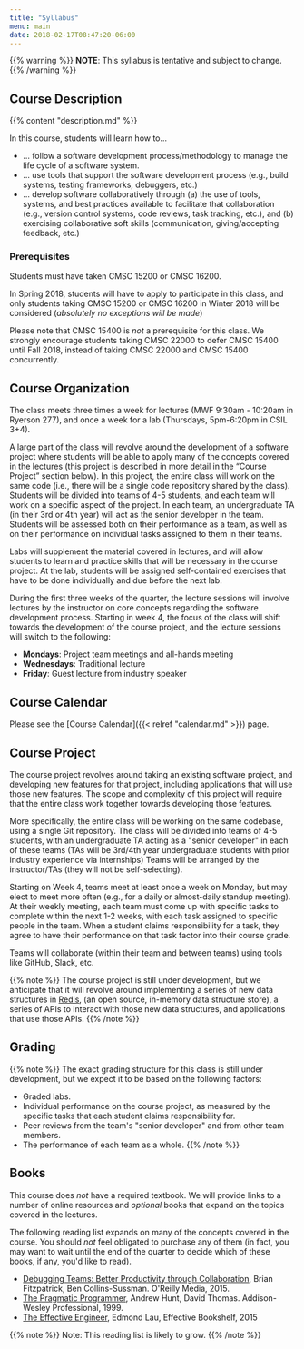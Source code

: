 ```yaml
---
title: "Syllabus"
menu: main
date: 2018-02-17T08:47:20-06:00
---
```


{{% warning %}}
**NOTE**: This syllabus is tentative and subject to change.
{{% /warning %}}


Course Description
------------------

{{% content "description.md" %}}

In this course, students will learn how to...

* ... follow a software development process/methodology to manage the life cycle of a software system.
* ... use tools that support the software development process (e.g., build systems, testing frameworks, debuggers, etc.)
* ... develop software collaboratively through (a) the use of tools, systems, and best practices available to facilitate that collaboration (e.g., version control systems, code reviews, task tracking, etc.), and (b) exercising collaborative soft skills (communication, giving/accepting feedback, etc.) 

### Prerequisites

Students must have taken CMSC 15200 or CMSC 16200. 

In Spring 2018, students will have to apply to participate in this class, and only students taking CMSC 15200 or CMSC 16200 in Winter 2018 will be considered (*absolutely no exceptions will be made*)

Please note that CMSC 15400 is *not* a prerequisite for this class. We strongly encourage students taking CMSC 22000 to defer CMSC 15400 until Fall 2018, instead of taking CMSC 22000 and CMSC 15400 concurrently.


Course Organization
-------------------

The class meets three times a week for lectures (MWF 9:30am - 10:20am in Ryerson 277), and once a week for a lab (Thursdays, 5pm-6:20pm in CSIL 3+4).

A large part of the class will revolve around the development of a software project where students will be able to apply many of the concepts covered in the lectures (this project is described in more detail in the “Course Project” section below). In this project, the entire class will work on the same code (i.e., there will be a single code repository shared by the class). Students will be divided into teams of 4-5 students, and each team will work on a specific aspect of the project. In each team, an undergraduate TA (in their 3rd or 4th year) will act as the senior developer in the team. Students will be assessed both on their performance as a team, as well as on their performance on individual tasks assigned to them in their teams.

Labs will supplement the material covered in lectures, and will allow students to learn and practice skills that will be necessary in the course project. At the lab, students will be assigned self-contained exercises that have to be done individually and due before the next lab.

During the first three weeks of the quarter, the lecture sessions will involve lectures by the instructor on core concepts regarding the software development process. Starting in week 4, the focus of the class will shift towards the development of the course project, and the lecture sessions will switch to the following:

* **Mondays**: Project team meetings and all-hands meeting
* **Wednesdays**: Traditional lecture
* **Friday**: Guest lecture from industry speaker


Course Calendar
---------------

Please see the [Course Calendar]({{< relref "calendar.md" >}}) page.


Course Project
--------------

The course project revolves around taking an existing software project, and developing new features for that project, including applications that will use those new features. The scope and complexity of this project will require that the entire class work together towards developing those features. 

More specifically, the entire class will be working on the same codebase, using a single Git repository. The class will be divided into teams of 4-5 students, with an undergraduate TA acting as a "senior developer" in each of these teams (TAs will be 3rd/4th year undergraduate students with prior industry experience via internships) Teams will be arranged by the instructor/TAs (they will not be self-selecting).

Starting on Week 4, teams meet at least once a week on Monday, but may elect to meet more often (e.g., for a daily or almost-daily standup meeting). At their weekly meeting, each team must come up with specific tasks to complete within the next 1-2 weeks, with each task assigned to specific people in the team. When a student claims responsibility for a task, they agree to have their performance on that task factor into their course grade. 

Teams will collaborate (within their team and between teams) using tools like GitHub, Slack, etc.

{{% note %}}
The course project is still under development, but we anticipate that it will revolve around implementing a series of new data structures in [Redis](https://redis.io/), (an open source, in-memory data structure store), a series of APIs to interact with those new data structures, and applications that use those APIs.
{{% /note %}}


Grading
-------

{{% note %}}
The exact grading structure for this class is still under development, but we expect it to be based on the following factors:

- Graded labs.
- Individual performance on the course project, as measured by the specific tasks that each student claims responsibility for.
- Peer reviews from the team's "senior developer" and from other team members.
- The performance of each team as a whole.
{{% /note %}}

Books
-----

This course does *not* have a required textbook. We will provide links to a number of online resources and *optional* books that expand on the topics covered in the lectures.

The following reading list expands on many of the concepts covered in the course. You should *not* feel obligated to purchase any of them (in fact, you may want to wait until the end of the quarter to decide which of these books, if any, you'd like to read).

* [Debugging Teams: Better Productivity through Collaboration](http://shop.oreilly.com/product/0636920042372.do), Brian Fitzpatrick, Ben Collins-Sussman. O'Reilly Media, 2015.
* [The Pragmatic Programmer](https://en.wikipedia.org/wiki/The_Pragmatic_Programmer), Andrew Hunt, David Thomas. Addison-Wesley Professional, 1999.
* [The Effective Engineer](https://www.effectiveengineer.com/book), Edmond Lau, Effective Bookshelf, 2015

{{% note %}}
Note: This reading list is likely to grow.
{{% /note %}}



